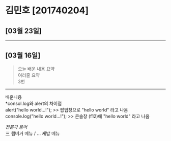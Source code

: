 # 김민호 [201740204]

## [03월 23일]
***
## [03월 16일]

> 오늘 배운 내용 요약 <br />
> 여러줄 요약<br>
> 3번
***
배운내용<br>
*consol.log와 alert의 차이점<br>
alert("hello world...!");  >> 팝업창으로 "hello world" 라고 나옴<br>
console.log("hello world...!");  >> 콘솔창 (f12)에 "hello world" 라고 나옴<br>




*전문가 용어*<br>
三 햄버거 메뉴 / ... 케밥 메뉴 <br>

<table>
</tabla>

